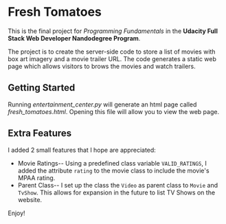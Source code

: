 # Fresh Tomatoes

This is the final project for _Programming Fundamentals_ in the **Udacity Full Stack Web Developer Nandodegree Program**.

The project is to create the server-side code to store a list of movies with box art imagery and a movie trailer URL.
The code generates a static web page which allows visitors to brows the movies and watch trailers.

## Getting Started

Running _entertainment_center.py_ will generate an html page called _fresh_tomatoes.html_. 
Opening this file will allow you to view the web page.

## Extra Features

I added 2 small features that I hope are appreciated:

- Movie Ratings-- Using a predefined class variable `VALID_RATINGS`, I added the attribute `rating` to the movie class to include the movie's MPAA rating.
- Parent Class-- I set up the class the `Video` as parent class to `Movie` and `TvShow`.
  This allows for expansion in the future to list TV Shows on the website.

Enjoy!
